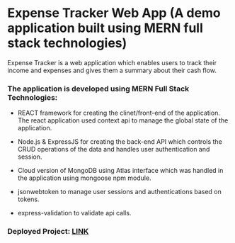 # Expense Tracker Web App (A demo application built using MERN full stack technologies)

Expense Tracker is a web application which enables users to track their income and expenses and gives them a summary about their cash flow.

### The application is developed using MERN Full Stack Technologies:

- REACT framework for creating the clinet/front-end of the application. The react application used context api to manage the global state of the application.

- Node.js & ExpressJS for creating the back-end API which controls the CRUD operations of the data and handles user authentication and session.

- Cloud version of MongoDB using Atlas interface which was handled in the application using mongoose npm module.

- jsonwebtoken to manage user sessions and authentications based on tokens.

- express-validation to validate api calls.

### Deployed Project: [LINK](https://expense-tracker-11.herokuapp.com/)
